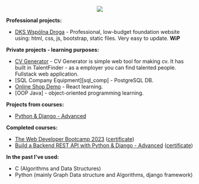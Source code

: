 <p align="center">
  <a href="https://skillicons.dev">
    <img src="https://skillicons.dev/icons?i=git,github,html,js,jquery,css,bootstrap,materialui,nodejs,express,react,postgres,py,django,docker,linux" />
  </a>
</p>

**Professional projects:** <br>
- [DKS Wspólna Droga][fundacja] - Professional, low-budget foundation website using: html, css, js, bootstrap, static files. Very easy to update. **WiP**

**Private projects - learning purposes:** <br>
- [CV Generator][cv_gen] - CV Generator is simple web tool for making cv. It has built in TalentFinder - as a employer you can find talented people. Fullstack web application.
- [SQL Company Equipment][sql_comp] - PostgreSQL DB.
- [Online Shop Demo][react_learning] - React learning.
- [OOP Java] - object-oriented programming learning.

**Projects from courses:** <br>
- [Python & Django - Advanced][django_python_advanced]

**Completed courses:**  <br>
- [The Web Developer Bootcamp 2023][webDevBootcamp2023] ([certificate][webDevBootcamp2023Certificate])
- [Build a Backend REST API with Python & Django - Advanced][pythonBackendREST_API] ([certificate][pythonBackendREST_APICertificate])

**In the past I've used:** <br>
- C (Algorithms and Data Structures)
- Python (mainly Graph Data structure and Algorithms, django framework)

[fundacja]: https://mgk720.github.io/fundacja/
[cv_gen]: https://github.com/MgK720/CV_generator/
[sql_company]:https://github.com/MgK720/sql_company_equipment/
[react_learning]:https://github.com/MgK720/OnlineShop_demo/
[oop_java]:https://github.com/MgK720/java_project_oop/
[django_python_advanced]:https://github.com/MgK720/recipe-app-api/
[webDevBootcamp2023]: https://www.udemy.com/course/the-web-developer-bootcamp/
[webDevBootcamp2023Certificate]: https://www.udemy.com/certificate/UC-5eaacae8-3445-45c0-8ece-3dae751b9c15/
[pythonBackendREST_API]: https://www.udemy.com/course/django-python-advanced/
[pythonBackendREST_APICertificate]: https://www.udemy.com/certificate/UC-f280b21f-d1a5-4ddd-a807-e165a1ebedd8/


